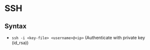 # SSH

## Syntax

- `ssh -i <key-file> <username>@<ip>` (Authenticate with private key (id\_rsa))


